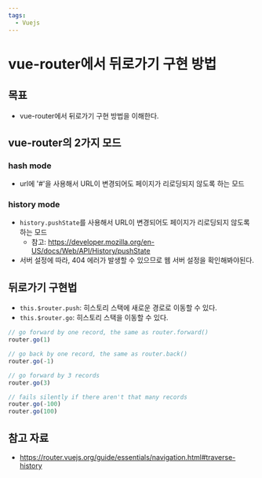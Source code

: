 ```yaml
---
tags:
  - Vuejs
---
```

# vue-router에서 뒤로가기 구현 방법

## 목표

- vue-router에서 뒤로가기 구현 방법을 이해한다.

## vue-router의 2가지 모드

### hash mode

- url에 '#'을 사용해서 URL이 변경되어도 페이지가 리로딩되지 않도록 하는 모드

### history mode

- `history.pushState`를 사용해서 URL이 변경되어도 페이지가 리로딩되지 않도록 하는 모드
	- 참고: https://developer.mozilla.org/en-US/docs/Web/API/History/pushState
- 서버 설정에 따라, 404 에러가 발생할 수 있으므로 웹 서버 설정을 확인해봐야된다.

## 뒤로가기 구현법

- `this.$router.push`: 히스토리 스택에 새로운 경로로 이동할 수 있다.
- `this.$router.go`: 히스토리 스택을 이동할 수 있다.

```js
// go forward by one record, the same as router.forward()
router.go(1)

// go back by one record, the same as router.back()
router.go(-1)

// go forward by 3 records
router.go(3)

// fails silently if there aren't that many records
router.go(-100)
router.go(100)
```

## 참고 자료

- https://router.vuejs.org/guide/essentials/navigation.html#traverse-history

